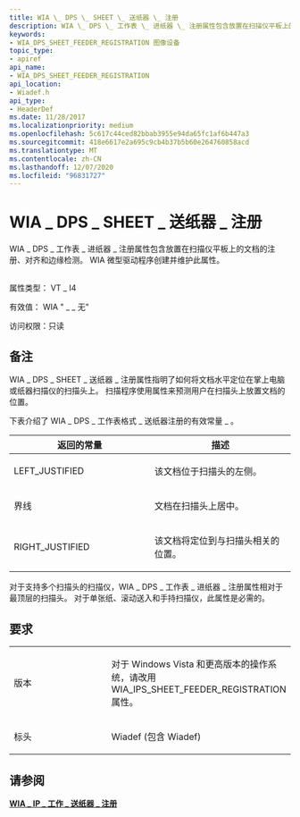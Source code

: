 ```yaml
---
title: WIA \_ DPS \_ SHEET \_ 送纸器 \_ 注册
description: WIA \_ DPS \_ 工作表 \_ 进纸器 \_ 注册属性包含放置在扫描仪平板上的文档的注册、对齐和边缘检测。 WIA 微型驱动程序创建并维护此属性。
keywords:
- WIA_DPS_SHEET_FEEDER_REGISTRATION 图像设备
topic_type:
- apiref
api_name:
- WIA_DPS_SHEET_FEEDER_REGISTRATION
api_location:
- Wiadef.h
api_type:
- HeaderDef
ms.date: 11/28/2017
ms.localizationpriority: medium
ms.openlocfilehash: 5c617c44ced82bbab3955e94da65fc1af6b447a3
ms.sourcegitcommit: 418e6617e2a695c9cb4b37b5b60e264760858acd
ms.translationtype: MT
ms.contentlocale: zh-CN
ms.lasthandoff: 12/07/2020
ms.locfileid: "96831727"
---
```

# <a name="wia_dps_sheet_feeder_registration"></a>WIA \_ DPS \_ SHEET \_ 送纸器 \_ 注册


WIA \_ DPS \_ 工作表 \_ 进纸器 \_ 注册属性包含放置在扫描仪平板上的文档的注册、对齐和边缘检测。 WIA 微型驱动程序创建并维护此属性。

## <span id="ddk_wia_dps_sheet_feeder_registration_si"></span><span id="DDK_WIA_DPS_SHEET_FEEDER_REGISTRATION_SI"></span>


属性类型： VT \_ I4

有效值： WIA " \_ \_ 无"

访问权限：只读

<a name="remarks"></a>备注
-------

WIA \_ DPS \_ SHEET \_ 送纸器 \_ 注册属性指明了如何将文档水平定位在掌上电脑或纸器扫描仪的扫描头上。 扫描程序使用属性来预测用户在扫描头上放置文档的位置。

下表介绍了 WIA \_ DPS \_ 工作表格式 \_ 送纸器注册的有效常量 \_ 。

<table>
<colgroup>
<col width="50%" />
<col width="50%" />
</colgroup>
<thead>
<tr class="header">
<th>返回的常量</th>
<th>描述</th>
</tr>
</thead>
<tbody>
<tr class="odd">
<td><p>LEFT_JUSTIFIED</p></td>
<td><p>该文档位于扫描头的左侧。</p></td>
</tr>
<tr class="even">
<td><p>界线</p></td>
<td><p>文档在扫描头上居中。</p></td>
</tr>
<tr class="odd">
<td><p>RIGHT_JUSTIFIED</p></td>
<td><p>该文档将定位到与扫描头相关的位置。</p></td>
</tr>
</tbody>
</table>

 

对于支持多个扫描头的扫描仪，WIA \_ DPS \_ 工作表 \_ 进纸器 \_ 注册属性相对于最顶层的扫描头。 对于单张纸、滚动送入和手持扫描仪，此属性是必需的。

<a name="requirements"></a>要求
------------

<table>
<colgroup>
<col width="50%" />
<col width="50%" />
</colgroup>
<tbody>
<tr class="odd">
<td><p>版本</p></td>
<td><p>对于 Windows Vista 和更高版本的操作系统，请改用 WIA_IPS_SHEET_FEEDER_REGISTRATION 属性。</p></td>
</tr>
<tr class="even">
<td><p>标头</p></td>
<td>Wiadef (包含 Wiadef) </td>
</tr>
</tbody>
</table>

## <a name="see-also"></a>请参阅


[**WIA \_ IP \_ 工作 \_ 送纸器 \_ 注册**](wia-ips-sheet-feeder-registration.md)

 

 






